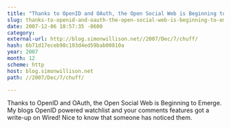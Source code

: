 ```yaml
---
title: "Thanks to OpenID and OAuth, the Open Social Web is Beginning to Emerge"
slug: thanks-to-openid-and-oauth-the-open-social-web-is-beginning-to-emerge
date: 2007-12-06 18:57:35 -0600
category: 
external-url: http://blog.simonwillison.net//2007/Dec/7/chuff/
hash: 6b71d17eceb98c193d4ed59bab00810a
year: 2007
month: 12
scheme: http
host: blog.simonwillison.net
path: //2007/Dec/7/chuff/

---
```


Thanks to OpenID and OAuth, the Open Social Web is Beginning to Emerge. My blogs OpenID powered watchlist and your comments features got a write-up on Wired! Nice to know that someone has noticed them.

